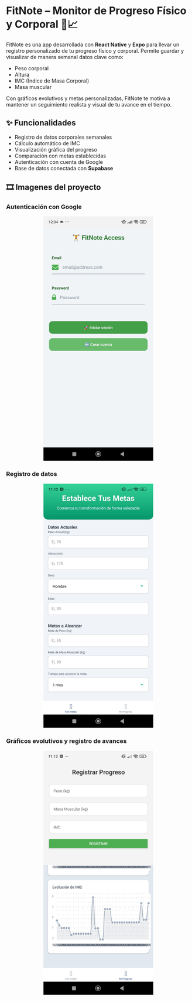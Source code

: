 # FitNote – Monitor de Progreso Físico y Corporal 💪📈

FitNote es una app desarrollada con **React Native** y **Expo** para llevar un registro personalizado de tu progreso físico y corporal. Permite guardar y visualizar de manera semanal datos clave como:

- Peso corporal
- Altura
- IMC (Índice de Masa Corporal)
- Masa muscular

Con gráficos evolutivos y metas personalizadas, FitNote te motiva a mantener un seguimiento realista y visual de tu avance en el tiempo.

## ✨ Funcionalidades

- Registro de datos corporales semanales
- Cálculo automático de IMC
- Visualización gráfica del progreso
- Comparación con metas establecidas
- Autenticación con cuenta de Google
- Base de datos conectada con **Supabase**
## 🎞️ Imagenes del proyecto
### Autenticación con Google
<p align="center">
  <img src="imagenproyecto2.jpeg" width="300">
</p>


### Registro de datos
<p align="center">
  <img src="imagenproyecto.jpeg" width="300">
</p>

### Gráficos evolutivos y registro de avances
<p align="center">
  <img src="imagenproyecto1.jpeg" width="300">
</p>
